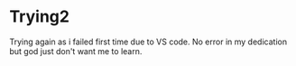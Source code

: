 # Trying2
Trying again as i failed first time due to VS code. No error in my dedication but god just don't want me to learn.
